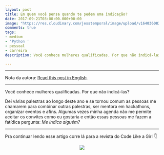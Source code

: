 ```yaml
---
layout: post
title: Em quem você pensa quando te pedem uma indicação?
date: 2017-09-21T03:00:00.000+00:00
image: "https://res.cloudinary.com/jesstemporal/image/upload/v1640360835/covers/click-2_f4fsdc.png"
comments: true
tags:
- medium
- 'Python '
- pessoal
- carreira
description: Você conhece mulheres qualificadas. Por que não indicá-las?

---
```

***

Nota da autora: [Read this post in English](https://jtemporal.com/who-do-you-think-of-when-asked-for-a-referral/).

***

Você conhece mulheres qualificadas. Por que não indicá-las?

Dei várias palestras ao longo deste ano e se tornou comum as pessoas me chamarem para combinar outras palestras, ser mentora em hackathons, organizar eventos e afins. Algumas vezes minha agenda não me permite aceitar os convites como eu gostaria e então essas pessoas me fazem a fatídica pergunta: _Me indica alguém?_

***

Pra continuar lendo esse artigo corre lá para a revista do Code Like a Girl 👇

<center>
<a href="https://code.likeagirl.io/em-quem-voc%C3%AA-pensa-quando-te-pedem-uma-indica%C3%A7%C3%A3o-b15e047b7759">

<img src="https://res.cloudinary.com/jesstemporal/image/upload/v1640370979/clique-aqui-para-ler_zie2kp.png" />

</a>
</center>